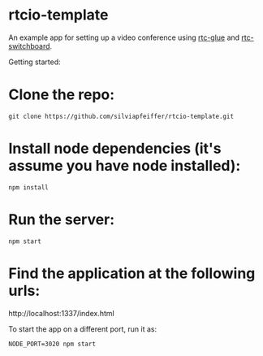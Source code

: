 rtcio-template
==============

An example app for setting up a video conference using [rtc-glue](https://github.com/rtc-io/rtc-glue) and [rtc-switchboard](https://github.com/rtc-io/rtc-switchboard).

Getting started:

# Clone the repo:

```
git clone https://github.com/silviapfeiffer/rtcio-template.git
```

# Install node dependencies (it's assume you have node installed):

```
npm install
```
# Run the server:

```
npm start
```

# Find the application at the following urls:

http://localhost:1337/index.html


To start the app on a different port, run it as:

```
NODE_PORT=3020 npm start
```
